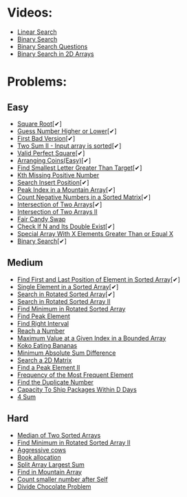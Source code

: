# Videos:
- [Linear Search](https://youtu.be/_HRA37X8N_Q)
- [Binary Search](https://youtu.be/f6UU7V3szVw)
- [Binary Search Questions](https://youtu.be/W9QJ8HaRvJQ)
- [Binary Search in 2D Arrays](https://youtu.be/enI_KyGLYPo)

# Problems:

## Easy
- [Square Root](https://leetcode.com/problems/sqrtx/)[✔]
- [Guess Number Higher or Lower](https://leetcode.com/problems/guess-number-higher-or-lower/)[✔]
- [First Bad Version](https://leetcode.com/problems/first-bad-version/)[✔]
- [Two Sum II - Input array is sorted](https://leetcode.com/problems/two-sum-ii-input-array-is-sorted/)[✔]
- [Valid Perfect Square](https://leetcode.com/problems/valid-perfect-square/)[✔]
- [Arranging Coins(Easy)](https://leetcode.com/problems/arranging-coins/)[✔]
- [Find Smallest Letter Greater Than Target](https://leetcode.com/problems/find-smallest-letter-greater-than-target/)[✔]
- [Kth Missing Positive Number](https://leetcode.com/problems/kth-missing-positive-number/)
- [Search Insert Position](https://leetcode.com/problems/search-insert-position/)[✔]
- [Peak Index in a Mountain Array](https://leetcode.com/problems/peak-index-in-a-mountain-array/)[✔]
- [Count Negative Numbers in a Sorted Matrix](https://leetcode.com/problems/count-negative-numbers-in-a-sorted-matrix/)[✔]
- [Intersection of Two Arrays](https://leetcode.com/problems/intersection-of-two-arrays/)[✔]
- [Intersection of Two Arrays II](https://leetcode.com/problems/intersection-of-two-arrays-ii/)
- [Fair Candy Swap](https://leetcode.com/problems/fair-candy-swap/)
- [Check If N and Its Double Exist](https://leetcode.com/problems/check-if-n-and-its-double-exist/)[✔]
- [Special Array With X Elements Greater Than or Equal X](https://leetcode.com/problems/special-array-with-x-elements-greater-than-or-equal-x/)
- [Binary Search](https://leetcode.com/problems/binary-search/)[✔]

## Medium
- [Find First and Last Position of Element in Sorted Array](https://leetcode.com/problems/find-first-and-last-position-of-element-in-sorted-array/)[✔]
- [Single Element in a Sorted Array](https://leetcode.com/problems/single-element-in-a-sorted-array/)[✔]
- [Search in Rotated Sorted Array](https://leetcode.com/problems/search-in-rotated-sorted-array/)[✔]
- [Search in Rotated Sorted Array II](https://leetcode.com/problems/search-in-rotated-sorted-array-ii/)
- [Find Minimum in Rotated Sorted Array](https://leetcode.com/problems/find-minimum-in-rotated-sorted-array/)
- [Find Peak Element](https://leetcode.com/problems/find-peak-element/)
- [Find Right Interval](https://leetcode.com/problems/find-right-interval/)
- [Reach a Number](https://leetcode.com/problems/reach-a-number/)
- [Maximum Value at a Given Index in a Bounded Array](https://leetcode.com/problems/maximum-value-at-a-given-index-in-a-bounded-array/)
- [Koko Eating Bananas](https://leetcode.com/problems/koko-eating-bananas/)
- [Minimum Absolute Sum Difference](https://leetcode.com/problems/minimum-absolute-sum-difference/)
- [Search a 2D Matrix](https://leetcode.com/problems/search-a-2d-matrix/)
- [Find a Peak Element II](https://leetcode.com/problems/find-a-peak-element-ii/)
- [Frequency of the Most Frequent Element](https://leetcode.com/problems/frequency-of-the-most-frequent-element/)
- [Find the Duplicate Number](https://leetcode.com/problems/find-the-duplicate-number/)
- [Capacity To Ship Packages Within D Days](https://leetcode.com/problems/capacity-to-ship-packages-within-d-days/)
- [4 Sum](https://leetcode.com/problems/4sum/)

## Hard
- [Median of Two Sorted Arrays](https://leetcode.com/problems/median-of-two-sorted-arrays/)
- [Find Minimum in Rotated Sorted Array II](https://leetcode.com/problems/find-minimum-in-rotated-sorted-array-ii/)
- [Aggressive cows](https://www.spoj.com/problems/AGGRCOW/)
- [Book allocation](https://www.geeksforgeeks.org/allocate-minimum-number-pages/)
- [Split Array Largest Sum](https://leetcode.com/problems/split-array-largest-sum/)
- [Find in Mountain Array](https://leetcode.com/problems/find-in-mountain-array/)
- [Count smaller number after Self](https://leetcode.com/problems/count-of-smaller-numbers-after-self/)
- [Divide Chocolate Problem](https://curiouschild.github.io/leetcode/2019/06/21/divide-chocolate.html)
